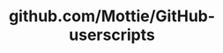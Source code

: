 ---
layout: post
title: github.com/Mottie/GitHub-userscripts
categories: link
tags: [انگلیسی, گیت‌هاب, برنامه‌نویسی]
---